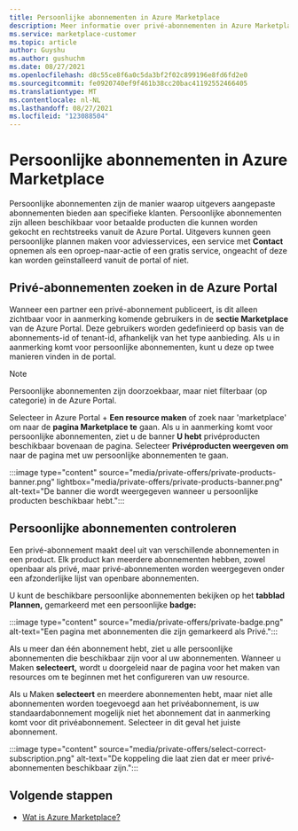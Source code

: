 ```yaml
---
title: Persoonlijke abonnementen in Azure Marketplace
description: Meer informatie over privé-abonnementen in Azure Marketplace.
ms.service: marketplace-customer
ms.topic: article
author: Guyshu
ms.author: gushuchm
ms.date: 08/27/2021
ms.openlocfilehash: d8c55ce8f6a0c5da3bf2f02c899196e8fd6fd2e0
ms.sourcegitcommit: fe0920740ef9f461b38cc20bac41192552466405
ms.translationtype: MT
ms.contentlocale: nl-NL
ms.lasthandoff: 08/27/2021
ms.locfileid: "123088504"
---
```

# <a name="private-plans-in-azure-marketplace"></a>Persoonlijke abonnementen in Azure Marketplace

Persoonlijke abonnementen zijn de manier waarop uitgevers aangepaste abonnementen bieden aan specifieke klanten. Persoonlijke abonnementen zijn alleen beschikbaar voor betaalde producten die kunnen worden gekocht en rechtstreeks vanuit de Azure Portal. Uitgevers kunnen geen persoonlijke plannen maken voor adviesservices, een service met **Contact** opnemen als een oproep-naar-actie of een gratis service, ongeacht of deze kan worden geïnstalleerd vanuit de portal of niet.

## <a name="find-private-plans-in-the-azure-portal"></a>Privé-abonnementen zoeken in de Azure Portal

Wanneer een partner een privé-abonnement publiceert, is dit alleen zichtbaar voor in aanmerking komende gebruikers in de **sectie Marketplace** van de Azure Portal. Deze gebruikers worden gedefinieerd op basis van de abonnements-id of tenant-id, afhankelijk van het type aanbieding. Als u in aanmerking komt voor persoonlijke abonnementen, kunt u deze op twee manieren vinden in de portal.

> [!NOTE]
> Persoonlijke abonnementen zijn doorzoekbaar, maar niet filterbaar (op categorie) in de Azure Portal.

Selecteer in Azure Portal + **Een resource maken** of zoek naar 'marketplace' om naar de **pagina Marketplace te** gaan. Als u in aanmerking komt voor persoonlijke abonnementen, ziet u de banner **U hebt** privéproducten beschikbaar bovenaan de pagina. Selecteer **Privéproducten weergeven om** naar de pagina met uw persoonlijke abonnementen te gaan.

:::image type="content" source="media/private-offers/private-products-banner.png" lightbox="media/private-offers/private-products-banner.png" alt-text="De banner die wordt weergegeven wanneer u persoonlijke producten beschikbaar hebt.":::

## <a name="review-private-plans"></a>Persoonlijke abonnementen controleren

Een privé-abonnement maakt deel uit van verschillende abonnementen in een product. Elk product kan meerdere abonnementen hebben, zowel openbaar als privé, maar privé-abonnementen worden weergegeven onder een afzonderlijke lijst van openbare abonnementen.

U kunt de beschikbare persoonlijke abonnementen bekijken op het **tabblad Plannen,** gemarkeerd met een persoonlijke **badge:**

:::image type="content" source="media/private-offers/private-badge.png" alt-text="Een pagina met abonnementen die zijn gemarkeerd als Privé.":::

Als u meer dan één abonnement hebt, ziet u alle persoonlijke abonnementen die beschikbaar zijn voor al uw abonnementen. Wanneer u Maken **selecteert,** wordt u doorgeleid naar de pagina voor het maken van resources om te beginnen met het configureren van uw resource.

Als u Maken **selecteert** en meerdere abonnementen hebt, maar niet alle abonnementen worden toegevoegd aan het privéabonnement, is uw standaardabonnement mogelijk niet het abonnement dat in aanmerking komt voor dit privéabonnement. Selecteer in dit geval het juiste abonnement.

:::image type="content" source="media/private-offers/select-correct-subscription.png" alt-text="De koppeling die laat zien dat er meer privé-abonnementen beschikbaar zijn.":::

## <a name="next-steps"></a>Volgende stappen

- [Wat is Azure Marketplace?](azure-marketplace-overview.md)
